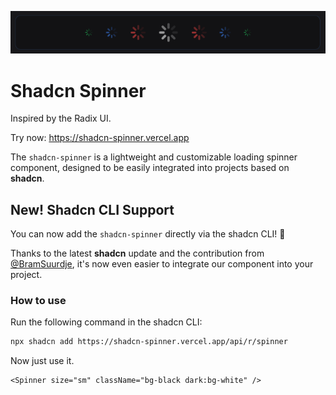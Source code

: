 <p align="center">
<img src="./public/og.png" />
</p>

# Shadcn Spinner
Inspired by the Radix UI.

Try now: https://shadcn-spinner.vercel.app

The `shadcn-spinner` is a lightweight and customizable loading spinner component, designed to be easily integrated into projects based on **shadcn**.

## New! Shadcn CLI Support

You can now add the `shadcn-spinner` directly via the shadcn CLI! 🎉

Thanks to the latest **shadcn** update and the contribution from [@BramSuurdje](https://github.com/BramSuurdje), it's now even easier to integrate our component into your project.

### How to use

Run the following command in the shadcn CLI:

```bash
npx shadcn add https://shadcn-spinner.vercel.app/api/r/spinner
```

Now just use it.

```tsx
<Spinner size="sm" className="bg-black dark:bg-white" />
```
